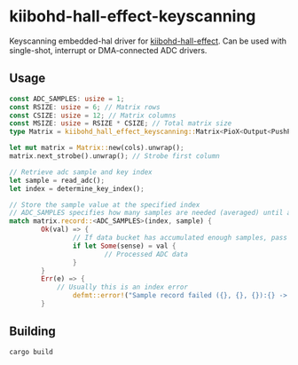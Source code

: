 # kiibohd-hall-effect-keyscanning

Keyscanning embedded-hal driver for [kiibohd-hall-effect](../kiibohd-hall-effect).
Can be used with single-shot, interrupt or DMA-connected ADC drivers.

## Usage

```rust
const ADC_SAMPLES: usize = 1;
const RSIZE: usize = 6; // Matrix rows
const CSIZE: usize = 12; // Matrix columns
const MSIZE: usize = RSIZE * CSIZE; // Total matrix size
type Matrix = kiibohd_hall_effect_keyscanning::Matrix<PioX<Output<PushPull>>, CSIZE, MSIZE>;

let mut matrix = Matrix::new(cols).unwrap();
matrix.next_strobe().unwrap(); // Strobe first column

// Retrieve adc sample and key index
let sample = read_adc();
let index = determine_key_index();

// Store the sample value at the specified index
// ADC_SAMPLES specifies how many samples are needed (averaged) until a processed sense value is returned
match matrix.record::<ADC_SAMPLES>(index, sample) {
		Ok(val) => {
				// If data bucket has accumulated enough samples, pass to the next stage
				if let Some(sense) = val {
						// Processed ADC data
				}
		}
		Err(e) => {
		    // Usually this is an index error
				defmt::error!("Sample record failed ({}, {}, {}):{} -> {}", i, strobe, index, sample, e);
		}

```

## Building

```bash
cargo build
```
